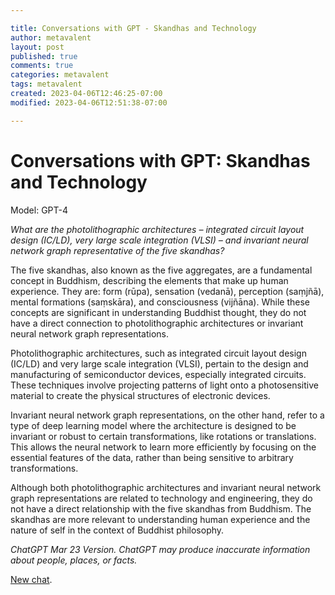 ```yaml
---

title: Conversations with GPT - Skandhas and Technology
author: metavalent
layout: post
published: true
comments: true
categories: metavalent
tags: metavalent
created: 2023-04-06T12:46:25-07:00
modified: 2023-04-06T12:51:38-07:00

---
```


# Conversations with GPT: Skandhas and Technology

Model: GPT-4

*What are the photolithographic architectures – integrated circuit layout design (IC/LD), very large scale integration (VLSI) – and invariant neural network graph representative of the five skandhas?*

The five skandhas, also known as the five aggregates, are a fundamental concept in Buddhism, describing the elements that make up human experience. They are: form (rūpa), sensation (vedanā), perception (saṃjñā), mental formations (saṃskāra), and consciousness (vijñāna). While these concepts are significant in understanding Buddhist thought, they do not have a direct connection to photolithographic architectures or invariant neural network graph representations.

Photolithographic architectures, such as integrated circuit layout design (IC/LD) and very large scale integration (VLSI), pertain to the design and manufacturing of semiconductor devices, especially integrated circuits. These techniques involve projecting patterns of light onto a photosensitive material to create the physical structures of electronic devices.

Invariant neural network graph representations, on the other hand, refer to a type of deep learning model where the architecture is designed to be invariant or robust to certain transformations, like rotations or translations. This allows the neural network to learn more efficiently by focusing on the essential features of the data, rather than being sensitive to arbitrary transformations.

Although both photolithographic architectures and invariant neural network graph representations are related to technology and engineering, they do not have a direct relationship with the five skandhas from Buddhism. The skandhas are more relevant to understanding human experience and the nature of self in the context of Buddhist philosophy.

*ChatGPT Mar 23 Version.
ChatGPT may produce inaccurate information about people, places, or facts.*

[New chat](https://chat.openai.com/).
